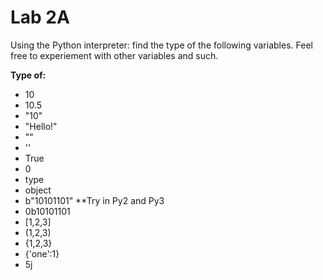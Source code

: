 # Lab 2A

Using the Python interpreter: find the type of the following variables. Feel free to experiement with other variables and such.

**Type of:​**

* 10​
* 10.5​
* "10"​
* "Hello!"​
* ""​
* ''
* True​
* 0​
* type​
* object​
* b"10101101" \*\*Try in Py2 and Py3 ​
* 0b10101101​
* \[1,2,3\]​
* \(1,2,3\)​
* {1,2,3}​
* {'one':1}​
* 5j​

